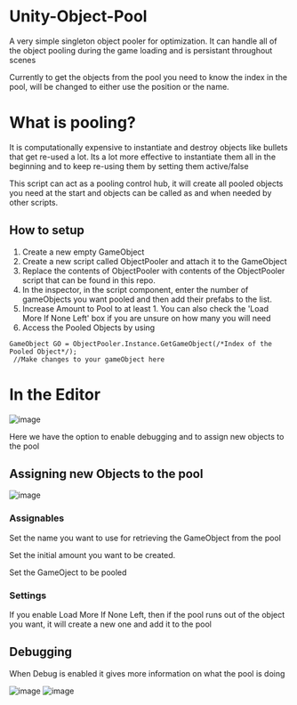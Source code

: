 # Unity-Object-Pool
A very simple singleton object pooler for optimization. It can handle all of the object pooling during the game loading and is persistant throughout scenes

Currently to get the objects from the pool you need to know the index in the pool, will be changed to either use the position or the name.
# What is pooling? 
It is computationally expensive to instantiate and destroy objects like bullets that get re-used a lot.
Its a lot more effective to instantiate them all in the beginning and to keep re-using them by setting them active/false

This script can act as a pooling control hub, it will create all pooled objects you need at the start and objects can be called as and when needed by other scripts.

## How to setup
1) Create a new empty GameObject
2) Create a new script called ObjectPooler and attach it to the GameObject
3) Replace the contents of ObjectPooler with contents of the ObjectPooler script that can be found in this repo.
4) In the inspector, in the script component, enter the number of gameObjects you want pooled and then add their prefabs to the list.
5) Increase Amount to Pool to at least 1. You can also check the 'Load More If None Left' box if you are unsure on how many you will need
6) Access the Pooled Objects by using

```
GameObject GO = ObjectPooler.Instance.GetGameObject(/*Index of the Pooled Object*/);
 //Make changes to your gameObject here
 ```
 
# In the Editor
![image](https://user-images.githubusercontent.com/32739337/102151045-4fa96100-3e48-11eb-9bed-7c8a8cb7eb8f.png)

Here we have the option to enable debugging and to assign new objects to the pool

## Assigning new Objects to the pool
![image](https://user-images.githubusercontent.com/32739337/102151204-b890d900-3e48-11eb-9eb3-d1654fcea0c7.png)

### Assignables
Set the name you want to use for retrieving the GameObject from the pool

Set the initial amount you want to be created.

Set the GameOject to be pooled

### Settings

If you enable Load More If None Left, then if the pool runs out of the object you want, it will create a new one and add it to the pool

## Debugging
When Debug is enabled it gives more information on what the pool is doing

![image](https://user-images.githubusercontent.com/32739337/102151501-6ef4be00-3e49-11eb-8320-d3e5529cddf4.png)
![image](https://user-images.githubusercontent.com/32739337/102151883-3b666380-3e4a-11eb-85bf-440009247c92.png)
